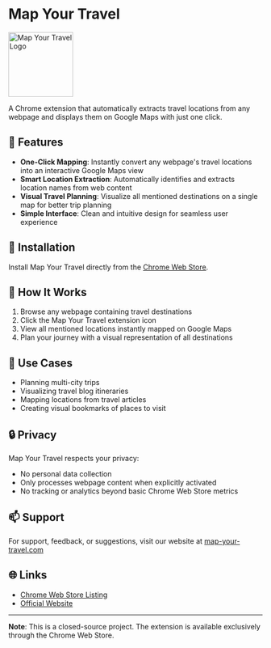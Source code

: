 # Map Your Travel

<img src="path-to-your-store-icon.png" width="128" height="128" alt="Map Your Travel Logo">

A Chrome extension that automatically extracts travel locations from any webpage and displays them on Google Maps with just one click.

## 🌟 Features

- **One-Click Mapping**: Instantly convert any webpage's travel locations into an interactive Google Maps view
- **Smart Location Extraction**: Automatically identifies and extracts location names from web content
- **Visual Travel Planning**: Visualize all mentioned destinations on a single map for better trip planning
- **Simple Interface**: Clean and intuitive design for seamless user experience

## 🔧 Installation

Install Map Your Travel directly from the [Chrome Web Store](https://chrome.google.com/webstore/detail/map-your-travel/oefngoaodhdbpdhldnmapjfkmkamgfce).

## 📱 How It Works

1. Browse any webpage containing travel destinations
2. Click the Map Your Travel extension icon
3. View all mentioned locations instantly mapped on Google Maps
4. Plan your journey with a visual representation of all destinations

## 🎯 Use Cases

- Planning multi-city trips
- Visualizing travel blog itineraries
- Mapping locations from travel articles
- Creating visual bookmarks of places to visit

## 🔒 Privacy

Map Your Travel respects your privacy:
- No personal data collection
- Only processes webpage content when explicitly activated
- No tracking or analytics beyond basic Chrome Web Store metrics

## 📫 Support

For support, feedback, or suggestions, visit our website at [map-your-travel.com](http://map-your-travel.com)

## 🌐 Links

- [Chrome Web Store Listing](https://chrome.google.com/webstore/detail/map-your-travel/oefngoaodhdbpdhldnmapjfkmkamgfce)
- [Official Website](http://map-your-travel.com)

---

**Note**: This is a closed-source project. The extension is available exclusively through the Chrome Web Store.
